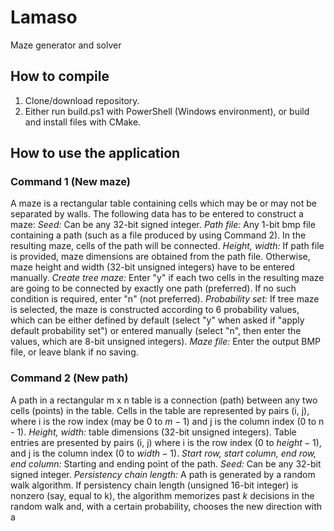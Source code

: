 # Lamaso
Maze generator and solver
## How to compile
1. Clone/download repository.
2. Either run build.ps1 with PowerShell (Windows environment), or build and install files with CMake.
## How to use the application
### Command 1 (New maze)
A maze is a rectangular table containing cells which may be or may not be separated by walls. The following data has to be entered to construct a maze:
*Seed:* Can be any 32-bit signed integer.
*Path file:* Any 1-bit bmp file containing a path (such as a file produced by using Command 2). In the resulting maze, cells of the path will be connected.
*Height, width:* If path file is provided, maze dimensions are obtained from the path file. Otherwise, maze height and width (32-bit unsigned integers) have to be entered manually.
*Create tree maze:* Enter "y" if each two cells in the resulting maze are going to be connected by exactly one path (preferred). If no such condition is required, enter "n" (not preferred).
*Probability set:* If tree maze is selected, the maze is constructed according to 6 probability values, which can be either defined by default (select "y" when asked if "apply default probability set") or entered manually (select "n", then enter the values, which are 8-bit unsigned integers).
*Maze file:* Enter the output BMP file, or leave blank if no saving.
### Command 2 (New path)
A path in a rectangular m x n table is a connection (path) between any two cells (points) in the table. Cells in the table are represented by pairs (i, j), where i is the row index (may be 0 to $m - 1$) and j is the column index (0 to n - 1).
*Height, width:* table dimensions (32-bit unsigned integers). Table entries are presented by pairs (i, j) where i is the row index ($0$ to $height - 1$), and j is the column index ($0$ to $width - 1$).
*Start row, start column, end row, end column:* Starting and ending point of the path.
*Seed:* Can be any 32-bit signed integer.
*Persistency chain length:* A path is generated by a random walk algorithm. If persistency chain length (unsigned 16-bit integer) is nonzero (say, equal to k), the algorithm memorizes past $k$ decisions in the random walk and, with a certain probability, chooses the new direction with a
